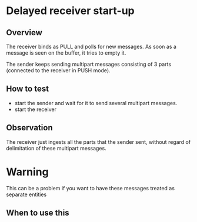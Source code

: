 # Delayed receiver start-up

## Overview

The receiver binds as PULL and polls for new messages. As soon as a message is
seen on the buffer, it tries to empty it.

The sender keeps sending multipart messages consisting of 3 parts (connected to
the receiver in PUSH mode).

## How to test

- start the sender and wait for it to send several multipart messages.
- start the receiver

## Observation

The receiver just ingests all the parts that the sender sent, without regard of
delimitation of these multipart messages.

# Warning

This can be a problem if you want to have these messages treated as separate
entities

## When to use this
